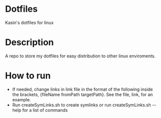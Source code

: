 # Dotfiles
Kasin's dotfiles for linux

# Description
A repo to store my dotfiles for easy distribution to other linux enviroments.

# How to run
* If needed, change links in link file in the format of the following inside the brackets, {fileName fromPath targetPath}. See the file, link, for an example.
* Run createSymLinks.sh to create symlinks or run createSymLinks.sh --help for a list of commands
